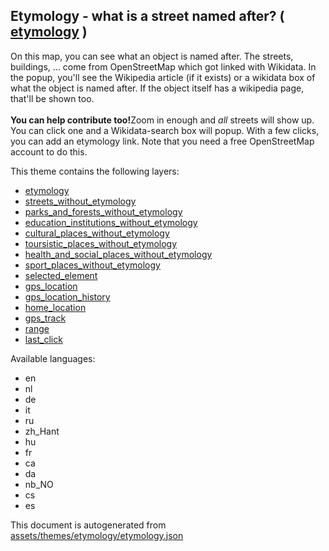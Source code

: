 [//]: # (WARNING: this file is automatically generated. Please find the sources at the bottom and edit those sources)

 Etymology - what is a street named after? ( [etymology](https://mapcomplete.org/etymology) ) 
----------------------------------------------------------------------------------------------



On this map, you can see what an object is named after. The streets, buildings, ... come from OpenStreetMap which got linked with Wikidata. In the popup, you'll see the Wikipedia article (if it exists) or a wikidata box of what the object is named after. If the object itself has a wikipedia page, that'll be shown too.<br/><br/><b>You can help contribute too!</b>Zoom in enough and <i>all</i> streets will show up. You can click one and a Wikidata-search box will popup. With a few clicks, you can add an etymology link. Note that you need a free OpenStreetMap account to do this.

This theme contains the following layers:



  - [etymology](../Layers/etymology.md)
  - [streets_without_etymology](../Layers/streets_without_etymology.md)
  - [parks_and_forests_without_etymology](../Layers/parks_and_forests_without_etymology.md)
  - [education_institutions_without_etymology](../Layers/education_institutions_without_etymology.md)
  - [cultural_places_without_etymology](../Layers/cultural_places_without_etymology.md)
  - [toursistic_places_without_etymology](../Layers/toursistic_places_without_etymology.md)
  - [health_and_social_places_without_etymology](../Layers/health_and_social_places_without_etymology.md)
  - [sport_places_without_etymology](../Layers/sport_places_without_etymology.md)
  - [selected_element](../Layers/selected_element.md)
  - [gps_location](../Layers/gps_location.md)
  - [gps_location_history](../Layers/gps_location_history.md)
  - [home_location](../Layers/home_location.md)
  - [gps_track](../Layers/gps_track.md)
  - [range](../Layers/range.md)
  - [last_click](../Layers/last_click.md)


Available languages:



  - en
  - nl
  - de
  - it
  - ru
  - zh_Hant
  - hu
  - fr
  - ca
  - da
  - nb_NO
  - cs
  - es
 

This document is autogenerated from [assets/themes/etymology/etymology.json](https://github.com/pietervdvn/MapComplete/blob/develop/assets/themes/etymology/etymology.json)
